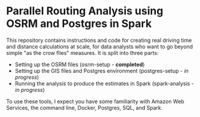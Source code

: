 # Parallel Routing Analysis using OSRM and Postgres in Spark

This repository contains instructions and code for creating real driving time and distance calculations at scale, for data analysts who want to go beyond simple "as the crow flies" measures. It is split into three parts:

- Setting up the OSRM files (osrm-setup - **completed**) 
- Setting up the GIS files and Postgres environment (postgres-setup - *in progress*) 
- Running the analysis to produce the estimates in Spark (spark-analysis - *in progress*)

To use these tools, I expect you have some familiarity with Amazon Web Services, the command line, Docker, Postgres, SQL, and Spark.